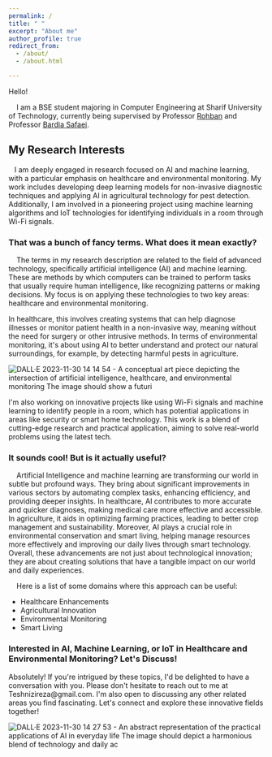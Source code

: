```yaml
---
permalink: /
title: " "
excerpt: "About me"
author_profile: true
redirect_from: 
  - /about/
  - /about.html

---
```



Hello!

    I am a BSE student majoring in Computer Engineering at Sharif University of Technology, currently being supervised by Professor [Rohban](http://sharif.ir/~rohban/) and Professor [Bardia Safaei](https://sharif.edu/~bardiasafaei/).

<h2>My Research Interests</h2>
 
   I am deeply engaged in research focused on AI and machine learning, with a particular emphasis on healthcare and environmental monitoring. My work includes developing deep learning models for non-invasive diagnostic techniques and applying AI in agricultural technology for pest detection. Additionally, I am involved in a pioneering project using machine learning algorithms and IoT technologies for identifying individuals in a room through Wi-Fi signals.

<h3> That was a bunch of fancy terms. What does it mean exactly? </h3>

    The terms in my research description are related to the field of advanced technology, specifically artificial intelligence (AI) and machine learning. These are methods by which computers can be trained to perform tasks that usually require human intelligence, like recognizing patterns or making decisions. My focus is on applying these technologies to two key areas: healthcare and environmental monitoring.

In healthcare, this involves creating systems that can help diagnose illnesses or monitor patient health in a non-invasive way, meaning without the need for surgery or other intrusive methods. In terms of environmental monitoring, it's about using AI to better understand and protect our natural surroundings, for example, by detecting harmful pests in agriculture.

![DALL·E 2023-11-30 14 14 54 - A conceptual art piece depicting the intersection of artificial intelligence, healthcare, and environmental monitoring  The image should show a futuri](https://github.com/teshnizi2/teshnizi2.github.io/assets/59166955/e5961774-1d89-4ceb-8163-e22e6a12c12c)

I'm also working on innovative projects like using Wi-Fi signals and machine learning to identify people in a room, which has potential applications in areas like security or smart home technology. This work is a blend of cutting-edge research and practical application, aiming to solve real-world problems using the latest tech.

<h3>It sounds cool! But is it actually useful?</h3>

    Artificial Intelligence and machine learning are transforming our world in subtle but profound ways. They bring about significant improvements in various sectors by automating complex tasks, enhancing efficiency, and providing deeper insights. In healthcare, AI contributes to more accurate and quicker diagnoses, making medical care more effective and accessible. In agriculture, it aids in optimizing farming practices, leading to better crop management and sustainability. Moreover, AI plays a crucial role in environmental conservation and smart living, helping manage resources more effectively and improving our daily lives through smart technology. Overall, these advancements are not just about technological innovation; they are about creating solutions that have a tangible impact on our world and daily experiences.

    Here is a list of some domains where this approach can be useful:
* Healthcare Enhancements
* Agricultural Innovation
* Environmental Monitoring
* Smart Living
    

<h3>Interested in AI, Machine Learning, or IoT in Healthcare and Environmental Monitoring? Let's Discuss!</h3>
    Absolutely! If you're intrigued by these topics, I'd be delighted to have a conversation with you. Please don't hesitate to reach out to me at Teshnizireza@gmail.com. I'm also open to discussing any other related areas you find fascinating. Let's connect and explore these innovative fields together!

![DALL·E 2023-11-30 14 27 53 - An abstract representation of the practical applications of AI in everyday life  The image should depict a harmonious blend of technology and daily ac](https://github.com/teshnizi2/teshnizi2.github.io/assets/59166955/dfd25198-7943-4f0b-beca-f0fde6f1f12a)

